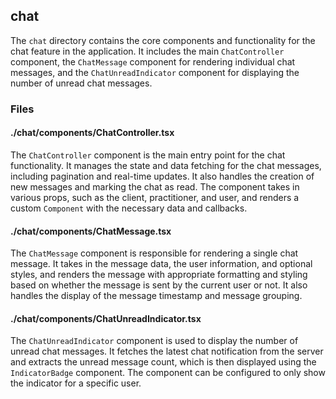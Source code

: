 ## chat

The `chat` directory contains the core components and functionality for the chat feature in the application. It includes the main `ChatController` component, the `ChatMessage` component for rendering individual chat messages, and the `ChatUnreadIndicator` component for displaying the number of unread chat messages.

### Files

#### ./chat/components/ChatController.tsx

The `ChatController` component is the main entry point for the chat functionality. It manages the state and data fetching for the chat messages, including pagination and real-time updates. It also handles the creation of new messages and marking the chat as read. The component takes in various props, such as the client, practitioner, and user, and renders a custom `Component` with the necessary data and callbacks.

#### ./chat/components/ChatMessage.tsx

The `ChatMessage` component is responsible for rendering a single chat message. It takes in the message data, the user information, and optional styles, and renders the message with appropriate formatting and styling based on whether the message is sent by the current user or not. It also handles the display of the message timestamp and message grouping.

#### ./chat/components/ChatUnreadIndicator.tsx

The `ChatUnreadIndicator` component is used to display the number of unread chat messages. It fetches the latest chat notification from the server and extracts the unread message count, which is then displayed using the `IndicatorBadge` component. The component can be configured to only show the indicator for a specific user.